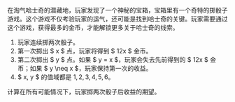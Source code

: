在淘气哈士奇的潜藏地，玩家发现了一个神秘的宝箱，宝箱里有一个奇特的掷骰子游戏。这个游戏不仅考验玩家的运气，还可能是找到哈士奇的关键。玩家需要通过这个游戏，获得最多的金币，才能解锁更多关于哈士奇的线索。

1. 玩家连续掷两次骰子。
2. 第一次掷出 $ x $ 点，玩家将得到 $ 12x $ 金币。
3. 第二次掷出 $ y $ 点。如果 $ y = x $，玩家会失去先前得到的 $ 12x $ 金币；如果 $ y \neq x $，玩家保持第一次的收益。
4. $ x, y $ 的值域都是 $1, 2, 3, 4, 5, 6$。

计算在所有可能情况下，玩家掷两次骰子后收益的期望。
